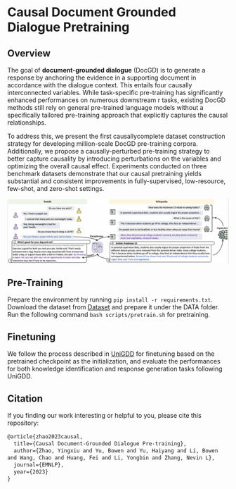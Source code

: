 # Causal Document Grounded Dialogue Pretraining

## Overview
The goal of **document-grounded dialogue** (DocGD) is to generate a response by anchoring the evidence in a supporting document in accordance with the dialogue context. This entails four causally interconnected variables. While task-specific pre-training has significantly enhanced performances on numerous downstream r tasks, existing DocGD methods still rely on general pre-trained language models without a specifically tailored pre-training approach that explicitly captures the causal relationships. 

To address this, we present the first causallycomplete dataset construction strategy for developing million-scale DocGD pre-training corpora. Additionally, we propose a causally-perturbed pre-training strategy to better capture causality by introducing perturbations on the variables and optimizing the overall causal effect. Experiments conducted on three benchmark datasets demonstrate that our causal pretraining yields substantial and consistent improvements in fully-supervised, low-resource, few-shot, and zero-shot settings.

![dataset](data_construction.png)
## Pre-Training
Prepare the environment by running ``pip install -r requirements.txt``. Download the dataset from [Dataset](https://huggingface.co/datasets/Niesheng/CausalDD) and prepare it under the DATA folder. Run the following command ``bash scripts/pretrain.sh`` for pretraining.

## Finetuning
We follow the process described in [UniGDD](https://github.com/gao-xiao-bai/UniGDD) for finetuning based on the pretrained checkpoint as the initialization, and evaluate the performances for both knowledge identification and response generation tasks following UniGDD.


## Citation 
If you finding our work interesting or helpful to you, please cite this repository:
```  
@article{zhao2023causal,
  title={Causal Document-Grounded Dialogue Pre-training},
  author={Zhao, Yingxiu and Yu, Bowen and Yu, Haiyang and Li, Bowen and Wang, Chao and Huang, Fei and Li, Yongbin and Zhang, Nevin L},
  journal={EMNLP},
  year={2023}
}